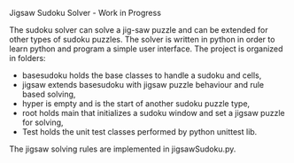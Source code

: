 Jigsaw Sudoku Solver - Work in Progress

The sudoku solver can solve a jig-saw puzzle and can be extended for other types of sudoku puzzles. The solver is written in python in order to learn python and program a simple user interface.
The project is organized in folders:
* basesudoku holds the base classes to handle a sudoku and cells,
* jigsaw extends basesudoku with jigsaw puzzle behaviour and rule based solving,
* hyper is empty and is the start of another sudoku puzzle type,
* root holds main that initializes a sudoku window and set a jigsaw puzzle for solving,
* Test holds the unit test classes performed by python unittest lib.

The jigsaw solving rules are implemented in jigsawSudoku.py. 
